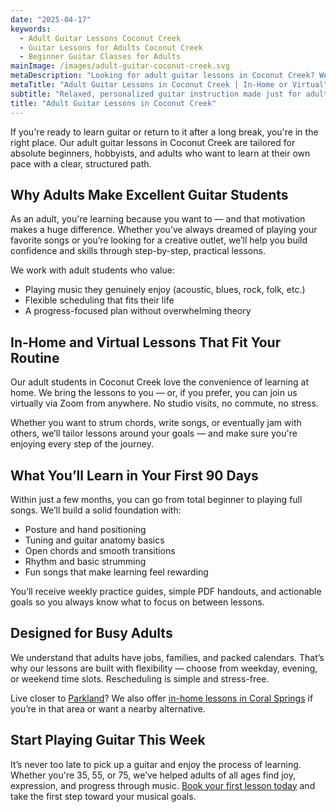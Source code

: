 ```yaml
---
date: "2025-04-17"
keywords:
  - Adult Guitar Lessons Coconut Creek
  - Guitar Lessons for Adults Coconut Creek
  - Beginner Guitar Classes for Adults
mainImage: /images/adult-guitar-coconut-creek.svg
metaDescription: "Looking for adult guitar lessons in Coconut Creek? We offer in-home and virtual lessons customized for beginners, hobbyists, and adults returning to guitar. Book your first session today!"
metaTitle: "Adult Guitar Lessons in Coconut Creek | In-Home or Virtual"
subtitle: "Relaxed, personalized guitar instruction made just for adults"
title: "Adult Guitar Lessons in Coconut Creek"
---
```


If you're ready to learn guitar or return to it after a long break, you're in the right place. Our adult guitar lessons in Coconut Creek are tailored for absolute beginners, hobbyists, and adults who want to learn at their own pace with a clear, structured path.

## Why Adults Make Excellent Guitar Students

As an adult, you're learning because you want to — and that motivation makes a huge difference. Whether you’ve always dreamed of playing your favorite songs or you’re looking for a creative outlet, we’ll help you build confidence and skills through step-by-step, practical lessons.

We work with adult students who value:

- Playing music they genuinely enjoy (acoustic, blues, rock, folk, etc.)
- Flexible scheduling that fits their life
- A progress-focused plan without overwhelming theory

## In-Home and Virtual Lessons That Fit Your Routine

Our adult students in Coconut Creek love the convenience of learning at home. We bring the lessons to you — or, if you prefer, you can join us virtually via Zoom from anywhere. No studio visits, no commute, no stress.

Whether you want to strum chords, write songs, or eventually jam with others, we’ll tailor lessons around your goals — and make sure you're enjoying every step of the journey.

## What You’ll Learn in Your First 90 Days

Within just a few months, you can go from total beginner to playing full songs. We’ll build a solid foundation with:

- Posture and hand positioning
- Tuning and guitar anatomy basics
- Open chords and smooth transitions
- Rhythm and basic strumming
- Fun songs that make learning feel rewarding

You’ll receive weekly practice guides, simple PDF handouts, and actionable goals so you always know what to focus on between lessons.

## Designed for Busy Adults

We understand that adults have jobs, families, and packed calendars. That’s why our lessons are built with flexibility — choose from weekday, evening, or weekend time slots. Rescheduling is simple and stress-free.

Live closer to [Parkland](/guitar-lessons-parkland-fl/)? We also offer [in-home lessons in Coral Springs](/guitar-lessons-coral-springs-fl/) if you’re in that area or want a nearby alternative.

## Start Playing Guitar This Week

It’s never too late to pick up a guitar and enjoy the process of learning. Whether you're 35, 55, or 75, we’ve helped adults of all ages find joy, expression, and progress through music. [Book your first lesson today](/guitar-lesson-signup) and take the first step toward your musical goals.
